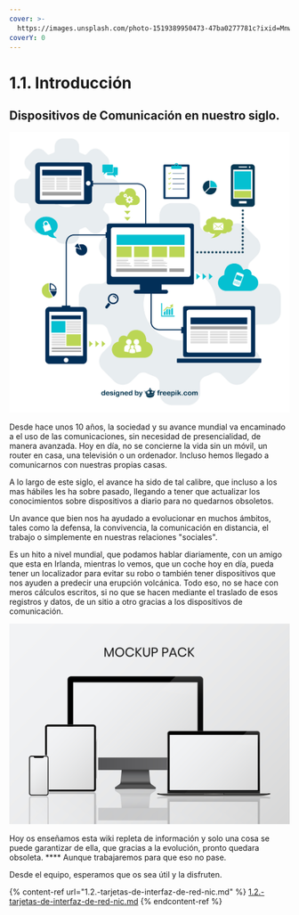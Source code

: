 ```yaml
---
cover: >-
  https://images.unsplash.com/photo-1519389950473-47ba0277781c?ixid=MnwxMjA3fDB8MHxwaG90by1wYWdlfHx8fGVufDB8fHx8&ixlib=rb-1.2.1&auto=format&fit=crop&w=2970&q=80
coverY: 0
---
```


# 1.1. Introducción

## **Dispositivos de Comunicación en nuestro siglo.**

![](../.gitbook/assets/10-150ppp-01.jpg)

Desde hace unos 10 años, la sociedad y su avance mundial va encaminado a el uso de las comunicaciones, sin necesidad de presencialidad, de manera avanzada. Hoy en día, no se concierne la vida sin un móvil, un router en casa, una televisión o un ordenador. Incluso hemos llegado a comunicarnos con nuestras propias casas.

A lo largo de este siglo, el avance ha sido de tal calibre, que incluso a los mas hábiles les ha sobre pasado, llegando a tener que actualizar los conocimientos sobre dispositivos a diario para no quedarnos obsoletos.

Un avance que bien nos ha ayudado a evolucionar en muchos ámbitos, tales como la defensa, la convivencia, la comunicación en distancia, el trabajo o simplemente en nuestras relaciones "sociales".

Es un hito a nivel mundial, que podamos hablar diariamente, con un amigo que esta en Irlanda, mientras lo vemos, que un coche hoy en día, pueda tener un localizador para evitar su robo o también tener dispositivos que nos ayuden a predecir una erupción volcánica. Todo eso, no se hace con meros cálculos escritos, si no que se hacen mediante el traslado de esos registros y datos, de un sitio a otro gracias a los dispositivos de comunicación.

![](../.gitbook/assets/89367.jpg)

Hoy os enseñamos esta wiki repleta de información y solo una cosa se puede garantizar de ella, que gracias a la evolución, pronto quedara obsoleta. **** Aunque trabajaremos para que eso no pase.&#x20;

Desde el equipo, esperamos que os sea útil y la disfruten.

{% content-ref url="1.2.-tarjetas-de-interfaz-de-red-nic.md" %}
[1.2.-tarjetas-de-interfaz-de-red-nic.md](1.2.-tarjetas-de-interfaz-de-red-nic.md)
{% endcontent-ref %}
